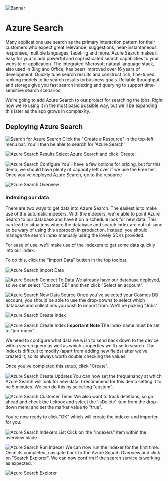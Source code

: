 ![Banner](Assets/Banner.png)

# Azure Search
Many applications use search as the primary interaction pattern for their customers who expect great relevance, suggestions, near-instantaneous responses, multiple languages, faceting and more. Azure Search makes it easy for you to add powerful and sophisticated search capabilities to your website or application. The integrated Microsoft natural language stack, also used in Bing and Office, has been improved over 16 years of development. Quickly tune search results and construct rich, fine-tuned ranking models to tie search results to business goals. Reliable throughput and storage give you fast search indexing and querying to support time-sensitive search scenarios.

We're going to add Azure Search to our project for searching the jobs. Right now we're using it in the most basic possible way, but we'll be expanding this later as the app grows in complexity. 

## Deploying Azure Search 

![Search for Azure Search](Assets/SearchForSearch.png)
Click the "Create a Resource" in the top-left menu bar. You'll then be able to search for 'Azure Search'. 

![Azure Search Results](Assets/SearchResults.png)
Select Azure Search and click 'Create'. 


![Azure Search Configure](Assets/ConfigureSearchservice.png)
You'll have a few options for pricing, but for this demo, we should have plenty of capacity left over if we use the Free tier. Once you've deployed Azure Search, go to the resource 

![Azure Search Overview](Assets/SearchOverview.png)

### Indexing our data
There are two ways to get data into Azure Search. The easiest is to make use of the automatic indexers. With the indexers, we're able to point Azure Search to our database and have it on a schedule look for new data. This can lead to situations where the database and search index are out-of-sync so be wary of using this approach in production. Instead, you should manage the search index manually using the lovely SDKs provided. 

For ease of use, we'll make use of the Indexers to get some data quickly into our index. 

To do this, click the "Import Data" button in the top toolbar. 

![Azure Search Import Data](Assets/ImportData.png)

![Azure Search Connect To Data](Assets/ConnectToDataDefault.png)
We already have our database deployed, so we can select "Cosmos DB" and then click "Select an account". 

![Azure Search New Data Source](Assets/NewDataSourceFilledIn.png)
Once you've selected your Cosmos DB account, you should be able to use the drop-downs to select which database and collections you wish to import from. We'll be picking "Jobs". 

![Azure Search Create Index](Assets/CreatingJobsIndex.png)

![Azure Search Create Index](Assets/CreateJobIndexBasic.png)
**Important Note**
The Index name must be set to "job-index". 

We need to configure what data we wish to send back down to the device with a search query as well as which properties we'll use to search. The Index is difficult to modify (apart from adding new fields) after we've created it, so its always worth double checking the values. 

Once you've completed this setup, click "Create". 

![Azure Search Create Updates](Assets/IndexerSchedule.png)
You can now set the frequenancy at which Azure Search will look for new data. I recommend for this demo setting it to be 5 minutes. We can do this by selecting "custom". 

![Azure Search Customer Timer](Assets/CustomTimer.png)
We also want to track deletions, so go ahead and check the tickbox and select the 'isDelete' item from the drop-down menu and set the marker value to "true". 

You're now ready to click "OK" which will create the indexer and importer for you. 

![Azure Search Indexers List](Assets/Indexers.png)
Click on the "indexers" item within the overview blade. 

![Azure Search Run Indexer](Assets/RunIndex.png)
We can now run the indexer for the first time. Once its completed, navigate back to the Azure Search Overview and click on "Search Explorer". We can now confirm if the search service is working as expected. 

![Azure Search Explorer](Assets/SearchExplorer.png)





